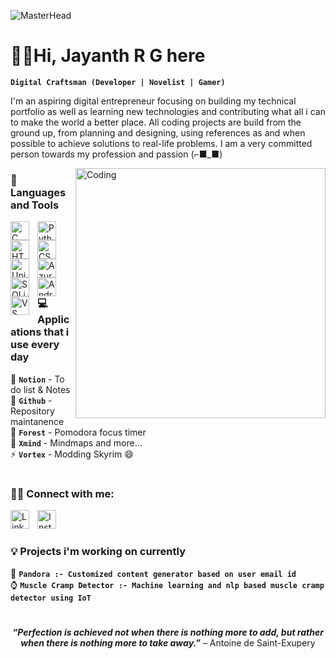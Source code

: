 ![MasterHead](https://images.hdqwalls.com/download/eat-sleep-code-repeat-er-1600x900.jpg)
# 🏂🏻Hi, Jayanth R G here
**`Digital Craftsman (Developer | Novelist | Gamer)`**

<p align="left">
I'm an aspiring digital entrepreneur focusing on building my technical portfolio as well as learning new technologies and contributing what all i can to make the world a better place. All coding projects are build from the ground up, from planning and designing, using references as and when possible to achieve solutions to real-life problems. I am a very committed person towards my profession and passion (⌐■_■)
</p>

<p>
    <img align="right" alt="Coding" width="400" src="https://steamuserimages-a.akamaihd.net/ugc/1631947648964785474/81CBA15178466DD47195A239232202E78987B714/?imw=637&imh=358&ima=fit&impolicy=Letterbox&imcolor=%23000000&letterbox=true">
</p>


### 🧰 Languages and Tools

<a href="https://www.youtube.com/watch?v=87SH2Cn0s9A">
    <img align="left" alt="C" width="30px" style="padding-right:10px;" src="https://cdn.jsdelivr.net/gh/devicons/devicon/icons/c/c-original.svg"/></a>
<a href="https://www.youtube.com/watch?v=_uQrJ0TkZlc&t=1s">
    <img align="left" alt="Python" width="30px" style="padding-right:10px;" src="https://cdn.jsdelivr.net/gh/devicons/devicon/icons/python/python-original.svg"/></a>
<a href="https://www.youtube.com/watch?v=kUMe1FH4CHE">
    <img align="left" alt="HTML" width="30px" style="padding-right:10px;" src="https://cdn.jsdelivr.net/gh/devicons/devicon/icons/html5/html5-original.svg"/></a>
<a href="https://www.youtube.com/watch?v=OXGznpKZ_sA">
    <img align="left" alt="CSS" width="30px" style="padding-right:10px;" src="https://cdn.jsdelivr.net/gh/devicons/devicon/icons/css3/css3-original.svg"/></a>
<a href="https://www.youtube.com/watch?v=8c1BL5b47kg">
    <img align="left" alt="Unix" width="30px" style="padding-right:10px;" src="https://cdn.jsdelivr.net/gh/devicons/devicon/icons/unix/unix-original.svg"/></a>
<a href="https://learn.microsoft.com/en-in/training/paths/az-900-describe-cloud-concepts/">
    <img align="left" alt="Azure" width="30px" style="padding-right:10px;" src="https://cdn.jsdelivr.net/gh/devicons/devicon/icons/azure/azure-original.svg"/></a>
<a href="https://www.youtube.com/watch?v=byHcYRpMgI4">
    <img align="left" alt="SQLite" width="30px" style="padding-right:10px;" src="https://cdn.jsdelivr.net/gh/devicons/devicon/icons/sqlite/sqlite-original.svg"/></a>
<a href="https://developer.android.com/courses/android-basics-compose/course"> 
    <img align="left" alt="Android Studio" width="30px" style="padding-right:10px;" src="https://cdn.jsdelivr.net/gh/devicons/devicon/icons/androidstudio/androidstudio-original.svg"/></a>
<a href="https://code.visualstudio.com/docs/introvideos/basics">
    <img align="left" alt="VS Code" width="30px" style="padding-right:10px;" src="https://cdn.jsdelivr.net/gh/devicons/devicon/icons/vscode/vscode-original.svg"/></a><br>
<br>

#
### 💻 Applications that i use every day

🔭  **`Notion`**    -  To do list & Notes <br>
🤔  **`Github`**    -  Repository maintanence <br>
🌱  **`Forest`**    -  Pomodora focus timer <br>
💬  **`Xmind`**     -  Mindmaps and more... <br>
⚡  **`Vortex`**    -  Modding Skyrim 😄 <br>

#
### 🐱‍👤 Connect with me:

<a href="https://www.linkedin.com/in/jayanth-rg-350a76179/">
    <img align="left" alt="Linkedin" width="30px" style="padding-right:10px;" src="https://cdn.jsdelivr.net/gh/devicons/devicon/icons/linkedin/linkedin-original.svg"/></a>
<a href="https://www.instagram.com/jayanth_r_g/">
    <img align="left" alt="Instagram" width="30px" style="padding-right:10px;" src="https://cdn-icons-png.flaticon.com/512/174/174855.png"/></a>
<br>

#
### 💡 Projects i'm working on currently

🥽 **`Pandora :- Customized content generator based on user email id`**<br>
⌚ **`Muscle Cramp Detector :- Machine learning and nlp based muscle cramp detector using IoT`** 

#
<p align="center"><i><b>“Perfection is achieved not when there is nothing more to add, but rather when there is nothing more to take away.”</i></b> – Antoine de Saint-Exupery</p>
